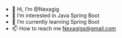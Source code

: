 - 👋 Hi, I’m @Nexagig
- 👀 I’m interested in Java Spring Boot
- 🌱 I’m currently learning Spring Boot
- 📫 How to reach me Nexagigs@gmail.com

<!---
Nexagig/Nexagig is a ✨ special ✨ repository because its `README.md` (this file) appears on your GitHub profile.
You can click the Preview link to take a look at your changes.
--->
